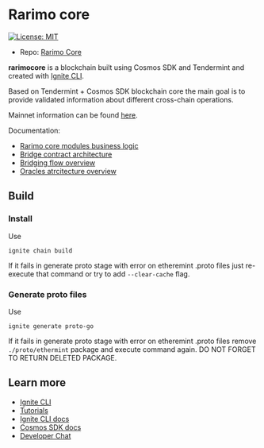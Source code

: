 # Rarimo core

[![License: MIT](https://img.shields.io/badge/License-MIT-yellow.svg)](https://opensource.org/licenses/MIT)

- Repo: [Rarimo Core](https://gitlab.com/rarimo/rarimo-core)

**rarimocore** is a blockchain built using Cosmos SDK and Tendermint and created with [Ignite CLI](https://ignite.com/cli).

Based on Tendermint + Cosmos SDK blockchain core the main goal is to provide validated information about different cross-chain operations.

Mainnet information can be found [here](./docs/common/mainnet/001-mainnet.md).

Documentation:
* [Rarimo core modules business logic](./x/README.md)
* [Bridge contract architecture](./docs/common/contracts/001-contracts.md)
* [Bridging flow overview](./docs/common/bridging/001-bridging.md)
* [Oracles atrcitecture overview](./docs/common/oracles/001-oracles.md)

## Build

### Install

Use
```shell
ignite chain build
```

If it fails in generate proto stage with error on etheremint .proto files just re-execute that command or try to add `--clear-cache` flag.

### Generate proto files

Use
```shell
ignite generate proto-go
```

If it fails in generate proto stage with error on etheremint .proto files remove `./proto/ethermint` package and execute command again.
DO NOT FORGET TO RETURN DELETED PACKAGE.

## Learn more

- [Ignite CLI](https://ignite.com/cli)
- [Tutorials](https://docs.ignite.com/guide)
- [Ignite CLI docs](https://docs.ignite.com)
- [Cosmos SDK docs](https://docs.cosmos.network)
- [Developer Chat](https://discord.gg/ignite)
